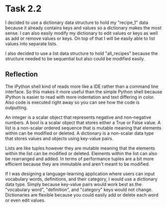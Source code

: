 # Task 2.2

I decided to use a dictionary data structure to hold my "recipe_1" data because it already contains keys and values so a dictionary makes the most sense. I can also easily modify my dictionary to edit values or keys as well as add or remove values or keys. On top of that I will be easily able to list values into separate lists.

I also decided to use a list data structure to hold "all_recipes" because the structure needed to be sequential but also could be modified easily.

## Reflection

The iPython shell kind of reads more like a IDE rather than a command line interface. So this makes it more useful than the simple Python shell because iPython is easier to read with more indentation and text differing in color. Also code is executed right away so you can see how the code is outputting.

An integer is a scalar object that represents negative and non-negative numbers. A bool is a scalar object that stores either a True or False value. A list is a non-scalar ordered sequence that is mutable meaning that elements within can be modified or deleted. A dictionary is a non-scalar data type that stores values and objects using key-value pairs.

Lists are like tuples however they are mutable meaning that the elements within the list can be modified or deleted. Elements within the list can also be rearranged and added. In terms of performance tuples are a bit more efficient because they are immutable and aren't meant to be modified.

If I was designing a language-learning application where users can input vocabulary words, definitions, and their category, I would use a dictionary data type. Simply because key-value pairs would work best as the "vocabulary word", "definition", and "category" keys would not change. Dictionaries are flexible because you could easily add or delete each word or even edit values.
